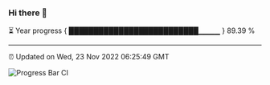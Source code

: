 ### Hi there 👋

⏳ Year progress { ██████████████████████████▁▁▁▁ } 89.39 %

---

⏰ Updated on Wed, 23 Nov 2022 06:25:49 GMT

![Progress Bar CI](https://github.com/ZhaoGui/ZhaoGui/workflows/Progress%20Bar%20CI/badge.svg)
